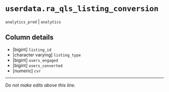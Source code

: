 # `userdata.ra_qls_listing_conversion`
`analytics_prod` | `analytics`

## Column details
* [bigint]    `listing_id`
* [character varying] `listing_type`
* [bigint]    `users_engaged`
* [bigint]    `users_converted`
* [numeric]   `cvr`

-------------------------------------------------------------------------------
*Do not make edits above this line.*
